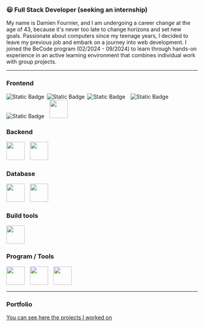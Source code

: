### 😃 Full Stack Developer (seeking an internship)
My name is Damien Fournier, and I am undergoing a career change at the age of 43, because it's never too late to change horizons and set new goals. Passionate about computers since my teenage years, I decided to leave my previous job and embark on a journey into web development. I joined the BeCode program (02/2024 - 09/2024) to learn through hands-on experience in an active learning environment that combines individual work with group projects.

---

### Frontend  
<div style="display: inline-block; margin-right: 3px;">
  <img alt="Static Badge" src="https://img.shields.io/badge/frontend%20-%20html5%20-%20orange?style=for-the-badge">
</div>
<div style="display: inline-block; margin-right: 3px;">
  <img alt="Static Badge" src="https://img.shields.io/badge/frontend%20-%20css%20-%20lightblue?style=for-the-badge">
</div>
<div style="display: inline-block; margin-right: 10px;">
  <img alt="Static Badge" src="https://img.shields.io/badge/frontend%20-%20sass%20-%20pink?style=for-the-badge">
</div>
<div style="display: inline-block; margin-right: 10px;">
  <img alt="Static Badge" src="https://img.shields.io/badge/frontend%20-%20javascript%20-%20yellow?style=for-the-badge&color=yellow">
</div>
<div style="display: inline-block; margin-right: 10px;">
  <img alt="Static Badge" src="https://img.shields.io/badge/frontend%20-%20react%20-%20%233ea9c0?style=for-the-badge">
</div>

<div style="display: inline-block;">
  <img src="https://cdn.jsdelivr.net/gh/devicons/devicon@latest/icons/typescript/typescript-original.svg" width="48px" height="48px"/>
</div>

                                  
### Backend           
<div style="display: inline-block; margin-right: 10px;">
  <img src="https://cdn.jsdelivr.net/gh/devicons/devicon@latest/icons/php/php-original.svg" width="48px" height="48px"/>
</div>
<div style="display: inline-block;">
  <img src="https://cdn.jsdelivr.net/gh/devicons/devicon@latest/icons/laravel/laravel-original-wordmark.svg" width="48px" height="48px"/>
</div>


### Database
<div style="display: inline-block; margin-right: 10px;">
  <img src="https://cdn.jsdelivr.net/gh/devicons/devicon@latest/icons/mysql/mysql-original-wordmark.svg" width="48px" height="48px"/>
</div>
<div style="display: inline-block;">
  <img src="https://cdn.jsdelivr.net/gh/devicons/devicon@latest/icons/mariadb/mariadb-original-wordmark.svg" width="48px" height="48px"/>
</div>

          
### Build tools
<img src="https://cdn.jsdelivr.net/gh/devicons/devicon@latest/icons/vitejs/vitejs-original.svg" width="48px" height="48px"/>

### Program / Tools
<div style="display: inline-block; margin-right: 10px;">
  <img src="https://cdn.jsdelivr.net/gh/devicons/devicon@latest/icons/vscode/vscode-original-wordmark.svg" width="48px" height="48px"/>
</div>
<div style="display: inline-block; margin-right: 10px;">
  <img src="https://cdn.jsdelivr.net/gh/devicons/devicon@latest/icons/git/git-original-wordmark.svg" width="48px" height="48px"/>
</div>
<div style="display: inline-block;">
  <img src="https://cdn.jsdelivr.net/gh/devicons/devicon@latest/icons/figma/figma-original.svg" width="48px" height="48px"/>
</div>


---

### Portfolio
<a href="https://www.imadeus.be/others/portfolio" target="_blank">You can see here the projects I worked on</a>




          
          
